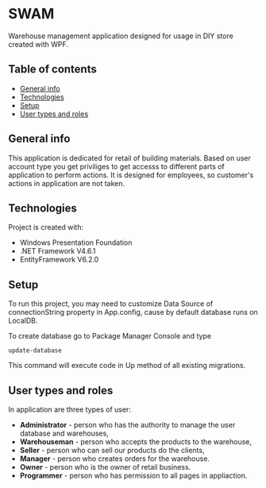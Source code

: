 # SWAM
Warehouse management application designed for usage in DIY store created with WPF.

## Table of contents
* [General info](#general-info)
* [Technologies](#technologies)
* [Setup](#setup)
* [User types and roles](#user-types-and-roles)

## General info
This application is dedicated for retail of building materials. Based on user account type you get priviliges to get accesss to different parts of application to perform actions. It is designed for employees, so customer's actions in application are not taken.

## Technologies
Project is created with:
* Windows Presentation Foundation
* .NET Framework V4.6.1
* EntityFramework V6.2.0

## Setup
To run this project, you may need to customize Data Source of connectionString property in App.config, cause by default database runs on LocalDB.  

To create database go to Package Manager Console and type

```
update-database
```

This command will execute code in Up method of all existing migrations.

## User types and roles
In application are three types of user:
* **Administrator** - person who has the authority to manage the user database and warehouses,
* **Warehouseman** - person who accepts the products to the warehouse,
* **Seller** - person who can sell our products do the clients,
* **Manager** - person who creates orders for the warehouse. 
* **Owner** - person who is the owner of retail business.
* **Programmer** - person who has permission to all pages in appliaction.